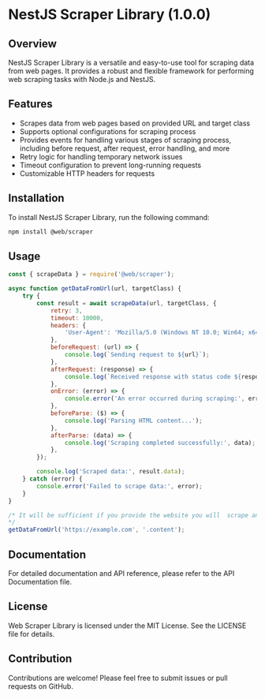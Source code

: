 # NestJS Scraper Library (1.0.0)

## Overview
NestJS Scraper Library is a versatile and easy-to-use tool for scraping data from web pages. It provides a robust and flexible framework for performing web scraping tasks with Node.js and NestJS.

## Features
- Scrapes data from web pages based on provided URL and target class
- Supports optional configurations for scraping process
- Provides events for handling various stages of scraping process, including before request, after request, error handling, and more
- Retry logic for handling temporary network issues
- Timeout configuration to prevent long-running requests
- Customizable HTTP headers for requests

## Installation
To install NestJS Scraper Library, run the following command:

```bash
npm install @web/scraper
````

## Usage

```javascript
const { scrapeData } = require('@web/scraper');

async function getDataFromUrl(url, targetClass) {
    try {
        const result = await scrapeData(url, targetClass, {
            retry: 3,
            timeout: 10000,
            headers: {
                'User-Agent': 'Mozilla/5.0 (Windows NT 10.0; Win64; x64) AppleWebKit/537.36 (KHTML, like Gecko) Chrome/58.0.3029.110 Safari/537.3',
            },
            beforeRequest: (url) => {
                console.log(`Sending request to ${url}`);
            },
            afterRequest: (response) => {
                console.log(`Received response with status code ${response.status}`);
            },
            onError: (error) => {
                console.error('An error occurred during scraping:', error);
            },
            beforeParse: ($) => {
                console.log('Parsing HTML content...');
            },
            afterParse: (data) => {
                console.log('Scraping completed successfully:', data);
            },
        });

        console.log('Scraped data:', result.data);
    } catch (error) {
        console.error('Failed to scrape data:', error);
    }
}

/* It will be sufficient if you provide the website you will  scrape and the HTML class whose data you want to get.
*/
getDataFromUrl('https://example.com', '.content');

```

## Documentation

For detailed documentation and API reference, please refer to the API Documentation file.

## License
Web Scraper Library is licensed under the MIT License. See the LICENSE file for details.

## Contribution
Contributions are welcome! Please feel free to submit issues or pull requests on GitHub.

